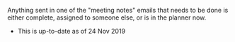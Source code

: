 Anything sent in one of the "meeting notes" emails that needs to be done is either complete, assigned to someone else, or is in the planner now.
- This is up-to-date as of 24 Nov 2019